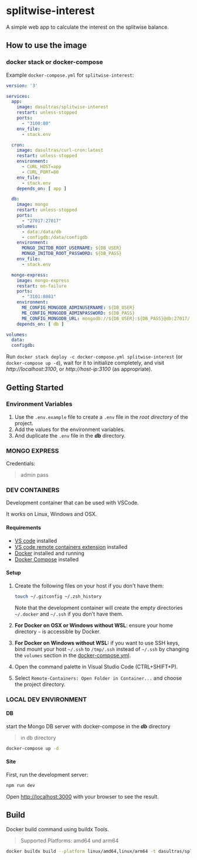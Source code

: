 # splitwise-interest

A simple web app to calculate the interest on the splitwise balance.

## How to use the image

### docker stack or docker-compose

Example `docker-compose.yml` for `splitwise-interest`:

```yml
version: '3'

services:
  app:
    image: dasultras/splitwise-interest
    restart: unless-stopped
    ports:
      - "3100:80"
    env_file:
      - stack.env

  cron:
    image: dasultras/curl-cron:latest
    restart: unless-stopped
    environment:
      - CURL_HOST=app
      - CURL_PORT=80
    env_file:
      - stack.env
    depends_on: [ app ]

  db:
    image: mongo
    restart: unless-stopped
    ports:
      - "27017:27017"
    volumes:
      - data:/data/db
      - configdb:/data/configdb
    environment:
      MONGO_INITDB_ROOT_USERNAME: ${DB_USER}
      MONGO_INITDB_ROOT_PASSWORD: ${DB_PASS}
    env_file:
      - stack.env

  mongo-express:
    image: mongo-express
    restart: on-failure
    ports:
      - "3101:8081"
    environment:
      ME_CONFIG_MONGODB_ADMINUSERNAME: ${DB_USER}
      ME_CONFIG_MONGODB_ADMINPASSWORD: ${DB_PASS}
      ME_CONFIG_MONGODB_URL: mongodb://${DB_USER}:${DB_PASS}@db:27017/
    depends_on: [ db ]

volumes:
  data:
  configdb:
```

Run `docker stack deploy -c docker-compose.yml splitwise-interest` (or `docker-compose up -d`), wait for it to initialize completely, and visit *http://localhost:3100*, or *http://host-ip:3100* (as appropriate).

## Getting Started

### Environment Variables

1. Use the `.env.example` file to create a `.env` file in the _root directory_ of the project.
2. Add the values for the environment variables.
3. And duplicate the `.env` file in the _**db**_ directory.

### MONGO EXPRESS
Credentials:
> admin
> pass

### DEV CONTAINERS

Development container that can be used with VSCode.

It works on Linux, Windows and OSX.

#### Requirements

- [VS code](https://code.visualstudio.com/download) installed
- [VS code remote containers extension](https://marketplace.visualstudio.com/items?itemName=ms-vscode-remote.remote-containers) installed
- [Docker](https://www.docker.com/products/docker-desktop) installed and running
- [Docker Compose](https://docs.docker.com/compose/install/) installed

#### Setup

1. Create the following files on your host if you don't have them:

    ```sh
    touch ~/.gitconfig ~/.zsh_history
    ```

    Note that the development container will create the empty directories `~/.docker` and `~/.ssh` if you don't have them.

1. **For Docker on OSX or Windows without WSL**: ensure your home directory `~` is accessible by Docker.
1. **For Docker on Windows without WSL:** if you want to use SSH keys, bind mount your host `~/.ssh` to `/tmp/.ssh` instead of `~/.ssh` by changing the `volumes` section in the [docker-compose.yml](docker-compose.yml).
1. Open the command palette in Visual Studio Code (CTRL+SHIFT+P).
1. Select `Remote-Containers: Open Folder in Container...` and choose the project directory.

### LOCAL DEV ENVIRONMENT

#### DB

start the Mongo DB server with docker-compose in the _**db**_ directory

> in db directory

```bash
docker-compose up -d
```

#### Site

First, run the development server:

```bash
npm run dev
```

Open [http://localhost:3000](http://localhost:3000) with your browser to see the result.

## Build

Docker build command using buildx Tools.

> Supported Platforms: amd64 und arm64

```bash
docker buildx build --platform linux/amd64,linux/arm64 -t dasultras/splitwise-interest:latest --push .
```
